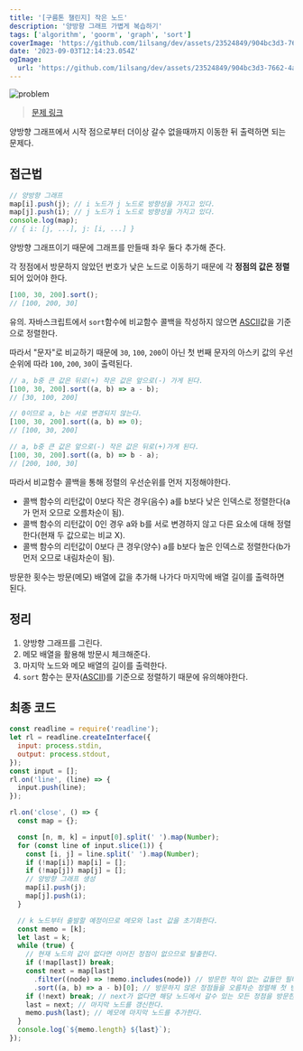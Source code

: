 ```yaml
---
title: '[구름톤 챌린지] 작은 노드'
description: '양방향 그래프 가볍게 복습하기'
tags: ['algorithm', 'goorm', 'graph', 'sort']
coverImage: 'https://github.com/1ilsang/dev/assets/23524849/904bc3d3-7662-4a68-add4-e4fb6349ff08'
date: '2023-09-03T12:14:23.054Z'
ogImage:
  url: 'https://github.com/1ilsang/dev/assets/23524849/904bc3d3-7662-4a68-add4-e4fb6349ff08'
---
```


![problem](https://github.com/1ilsang/dev/assets/23524849/14e4940e-d64c-42ce-9ae9-b3db4ace0834)

> [문제 링크](https://level.goorm.io/exam/195696/%EC%9E%91%EC%9D%80-%EB%85%B8%EB%93%9C/quiz/1)

양방향 그래프에서 시작 점으로부터 더이상 갈수 없을때까지 이동한 뒤 출력하면 되는 문제다.

## 접근법

```js
// 양방향 그래프
map[i].push(j); // i 노드가 j 노드로 방향성을 가지고 있다.
map[j].push(i); // j 노드가 i 노드로 방향성을 가지고 있다.
console.log(map);
// { i: [j, ...], j: [i, ...] }
```

양방향 그래프이기 때문에 그래프를 만들때 좌우 둘다 추가해 준다.

각 정점에서 방문하지 않았던 번호가 낮은 노드로 이동하기 때문에 각 **정점의 값은 정렬**되어 있어야 한다.

```js
[100, 30, 200].sort();
// [100, 200, 30]
```

유의. 자바스크립트에서 `sort`함수에 비교함수 콜백을 작성하지 않으면 [ASCII](https://wikipedia.org/wiki/ASCII)값을 기준으로 정렬한다.

따라서 "문자"로 비교하기 때문에 `30`, `100`, `200`이 아닌 첫 번째 문자의 아스키 값의 우선순위에 따라 `100`, `200`, `30`이 출력된다.

```js
// a, b중 큰 값은 뒤로(+) 작은 값은 앞으로(-) 가게 된다.
[100, 30, 200].sort((a, b) => a - b);
// [30, 100, 200]

// 0이므로 a, b는 서로 변경되지 않는다.
[100, 30, 200].sort((a, b) => 0);
// [100, 30, 200]

// a, b중 큰 값은 앞으로(-) 작은 값은 뒤로(+)가게 된다.
[100, 30, 200].sort((a, b) => b - a);
// [200, 100, 30]
```

따라서 비교함수 콜백을 통해 정렬의 우선순위를 먼저 지정해야한다.

- 콜백 함수의 리턴값이 0보다 작은 경우(음수) a를 b보다 낮은 인덱스로 정렬한다(a가 먼저 오므로 오름차순이 됨).
- 콜백 함수의 리턴값이 0인 경우 a와 b를 서로 변경하지 않고 다른 요소에 대해 정렬한다(현재 두 값으로는 비교 X).
- 콜백 함수의 리턴값이 0보다 큰 경우(양수) a를 b보다 높은 인덱스로 정렬한다(b가 먼저 오므로 내림차순이 됨).

방문한 횟수는 방문(메모) 배열에 값을 추가해 나가다 마지막에 배열 길이를 출력하면 된다.

## 정리

1. 양방향 그래프를 그린다.
2. 메모 배열을 활용해 방문시 체크해준다.
3. 마지막 노드와 메모 배열의 길이를 출력한다.
4. `sort` 함수는 문자([ASCII](https://wikipedia.org/wiki/ASCII))를 기준으로 정렬하기 때문에 유의해야한다.

## 최종 코드

```js
const readline = require('readline');
let rl = readline.createInterface({
  input: process.stdin,
  output: process.stdout,
});
const input = [];
rl.on('line', (line) => {
  input.push(line);
});

rl.on('close', () => {
  const map = {};

  const [n, m, k] = input[0].split(' ').map(Number);
  for (const line of input.slice(1)) {
    const [i, j] = line.split(' ').map(Number);
    if (!map[i]) map[i] = [];
    if (!map[j]) map[j] = [];
    // 양방향 그래프 생성
    map[i].push(j);
    map[j].push(i);
  }

  // k 노드부터 출발할 예정이므로 메모와 last 값을 초기화한다.
  const memo = [k];
  let last = k;
  while (true) {
    // 현재 노드의 값이 없다면 이어진 정점이 없으므로 탈출한다.
    if (!map[last]) break;
    const next = map[last]
      .filter((node) => !memo.includes(node)) // 방문한 적이 없는 값들만 필터링한다.
      .sort((a, b) => a - b)[0]; // 방문하지 않은 정점들을 오름차순 정렬해 첫 번째 값을 꺼낸다.
    if (!next) break; // next가 없다면 해당 노드에서 갈수 있는 모든 정점을 방문한 상태이므로 종료한다.
    last = next; // 마지막 노드를 갱신한다.
    memo.push(last); // 메모에 마지막 노드를 추가한다.
  }
  console.log(`${memo.length} ${last}`);
});
```
